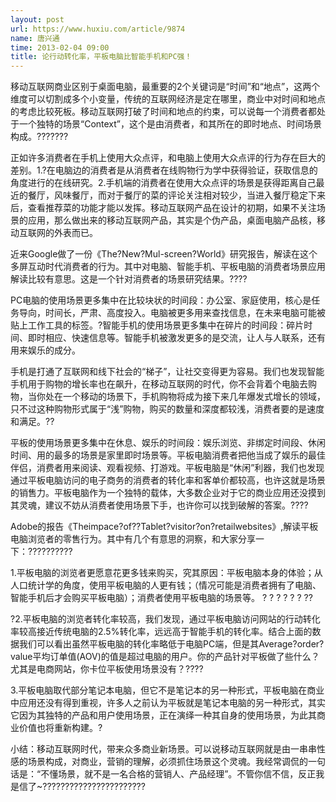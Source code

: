 ```yaml
---
layout: post
url: https://www.huxiu.com/article/9874
name: 唐兴通
time: 2013-02-04 09:00
title: 论行动转化率，平板电脑比智能手机和PC强！
---
```

移动互联网商业区别于桌面电脑，最重要的2个关键词是“时间”和“地点”，这两个维度可以切割成多个小变量，传统的互联网经济是定在哪里，商业中对时间和地点的考虑比较死板。移动互联网打破了时间和地点的约束，可以说每一个消费者都处于一个独特的场景“Context”，这个是由消费者，和其所在的即时地点、时间场景构成。???????

正如许多消费者在手机上使用大众点评，和电脑上使用大众点评的行为存在巨大的差别。1.?在电脑边的消费者是从消费者在线购物行为学中获得验证，获取信息的角度进行的在线研究。2.手机端的消费者在使用大众点评的场景是获得距离自己最近的餐厅，风味餐厅，而对于餐厅的菜的评论关注相对较少，当进入餐厅稳定下来后，查看推荐菜的功能才能以发挥。移动互联网产品在设计的初期，如果不关注场景的应用，那么做出来的移动互联网产品，其实是个伪产品，桌面电脑产品核，移动互联网的外表而已。

近来Google做了一份《The?New?Mul-screen?World》研究报告，解读在这个多屏互动时代消费者的行为。其中对电脑、智能手机、平板电脑的消费者场景应用解读比较有意思。这是一个针对消费者的场景研究结果。????

PC电脑的使用场景更多集中在比较块状的时间段：办公室、家庭使用，核心是任务导向，时间长，严肃、高度投入。电脑被更多用来查找信息，在未来电脑可能被贴上工作工具的标签。?智能手机的使用场景更多集中在碎片的时间段：碎片时间、即时相应、快速信息等。智能手机被激发更多的是交流，让人与人联系，还有用来娱乐的成分。

手机是打通了互联网和线下社会的“梯子”，让社交变得更为容易。我们也发现智能手机用于购物的增长率也在飙升，在移动互联网的时代，你不会背着个电脑去购物，当你处在一个移动的场景下，手机购物将成为接下来几年爆发式增长的领域，只不过这种购物形式属于“浅”购物，购买的数量和深度都较浅，消费者要的是速度和满足。??

平板的使用场景更多集中在休息、娱乐的时间段：娱乐浏览、非绑定时间段、休闲时间、用的最多的场景是家里即时场景等。平板电脑消费者把他当成了娱乐的最佳伴侣，消费者用来阅读、观看视频、打游戏。平板电脑是“休闲”利器，我们也发现通过平板电脑访问的电子商务的消费者的转化率和客单价都较高，也许这就是场景的销售力。平板电脑作为一个独特的载体，大多数企业对于它的商业应用还没摸到其灵魂，建议不妨从消费者使用场景下手，也许你可以找到破解的答案。????

Adobe的报告《Theimpace?of??Tablet?visitor?on?retailwebsites》,解读平板电脑浏览者的零售行为。其中有几个有意思的洞察，和大家分享一下：??????????

1.平板电脑的浏览者更愿意花更多钱来购买，究其原因：平板电脑本身的体验；从人口统计学的角度，使用平板电脑的人更有钱；（情况可能是消费者拥有了电脑、智能手机后才会购买平板电脑）；消费者使用平板电脑的场景等。 ? ? ? ? ? ? ??

?2.平板电脑的浏览者转化率较高，我们发现，通过平板电脑访问网站的行动转化率较高接近传统电脑的2.5%转化率，远远高于智能手机的转化率。结合上面的数据我们可以看出虽然平板电脑的转化率略低于电脑PC端，但是其Average?order?value平均订单值(AOV)的值是超过电脑的用户。你的产品针对平板做了些什么？尤其是电商网站，你卡位平板使用场景没有？????

3.平板电脑取代部分笔记本电脑，但它不是笔记本的另一种形式，平板电脑在商业中应用还没有得到重视，许多人之前认为平板就是笔记本电脑的另一种形式，其实它因为其独特的产品和用户使用场景，正在演绎一种其自身的使用场景，为此其商业价值也将重新构建。?

小结：移动互联网时代，带来众多商业新场景。可以说移动互联网就是由一串串性感的场景构成，对商业，营销的理解，必须抓住场景这个灵魂。我经常调侃的一句话是：“不懂场景，就不是一名合格的营销人、产品经理”。不管你信不信，反正我是信了~???????????????????????

